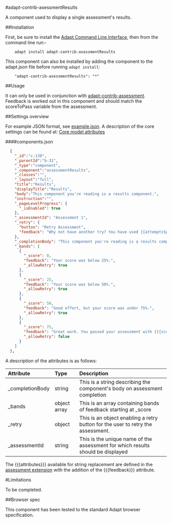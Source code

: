 #adapt-contrib-asessmentResults

A component used to display a single assessment's results.

##Installation

First, be sure to install the [Adapt Command Line Interface](https://github.com/adaptlearning/adapt-cli), then from the command line run:-

        adapt install adapt-contrib-asessmentResults

This component can also be installed by adding the component to the adapt.json file before running `adapt install`:
 
        "adapt-contrib-asessmentResults": "*"

##Usage

It can only be used in conjunction with [adapt-contrib-assessment](https://github.com/adaptlearning/adapt-contrib-assessment). Feedback is worked out in this component and should match the scoreToPass variable from the assessment.

##Settings overview

For example JSON format, see [example.json](example.json). A description of the core settings can be found at: [Core model attributes](https://github.com/adaptlearning/adapt_framework/wiki/Core-model-attributes)


####components.json

```json
  {
    "_id":"c-130",
    "_parentId":"b-31",
    "_type":"component",
    "_component":"assessmentResults",
    "_classes":"",
    "_layout":"full",
    "title":"Results",
    "displayTitle":"Results",
    "body":"This component you're reading is a results component.",
    "instruction":"",
    "_pageLevelProgress": {
      "_isEnabled": true
    },
    "_assessmentId": "Assessment 1",
    "_retry": {
      "button": "Retry Assessment",
      "feedback": "Why not have another try? You have used {{attemptsSpent}} of {{attempts}} attempt(s), which means you have {{attemptsLeft}} attempt(s) remaining."
    },
    "_completionBody": "This component you're reading is a results component.<br>You have finished the assessment<br/>You scored {{{score}}} out of {{{maxScore}}}. {{{feedback}}}",
    "_bands": [
      {
        "_score": 0,
        "feedback": "Your score was below 25%.",
        "_allowRetry": true
      },
      {
        "_score": 25,
        "feedback": "Your score was below 50%.",
        "_allowRetry": true
      },
      {
        "_score": 50,
        "feedback": "Good effort, but your score was under 75%.",
        "_allowRetry": true
      },
      {
        "_score": 75,
        "feedback": "Great work. You passed your assessment with {{{scoreAsPercent}}}%.",
        "_allowRetry": false
      }
    ]
  },
```

A description of the attributes is as follows:

| Attribute                 | Type         | Description|
| :-------------------------|:-------------|:-----|
| _completionBody           | string       | This is a string describing the component's body on assessment completion |
| _bands                    | object array | This is an array containing bands of feedback starting at _score |
| _retry                    | object       | This is an object enabling a retry button for the user to retry the assessment. |
| _assessmentId             | string       | This is the unique name of the assessment for which results should be displayed |


The {{{attributes}}} available for string replacement are defined in the [assessment extension](https://github.com/adaptlearning/adapt-contrib-assessment) with the addition of the {{{feedback}}} attribute.

#Limitations
 
To be completed.

##Browser spec

This component has been tested to the standard Adapt browser specification.